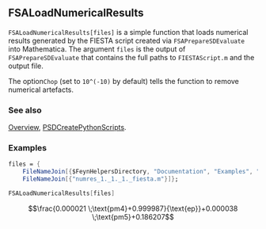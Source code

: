 ## FSALoadNumericalResults

`FSALoadNumericalResults[files]` is a simple function that loads numerical results generated by the FIESTA script created via `FSAPrepareSDEvaluate`   into Mathematica. The argument `files` is the output of `FSAPrepareSDEvaluate` that contains the full paths to `FIESTAScript.m` and the output file.

The option`Chop` (set to `10^(-10)` by default) tells the function to remove numerical artefacts.

### See also

[Overview](Extra/FeynHelpers.md), [PSDCreatePythonScripts](PSDCreatePythonScripts.md).

### Examples

```mathematica
files = {
    FileNameJoin[{$FeynHelpersDirectory, "Documentation", "Examples", "FIESTA", "prop1LX11", "FIESTAScript.m"}], 
    FileNameJoin[{"numres_1._1._1._fiesta.m"}]};
```

```mathematica
FSALoadNumericalResults[files]
```

$$\frac{0.000021 \;\text{pm4}+0.999987}{\text{ep}}+0.000038 \;\text{pm5}+0.186207$$